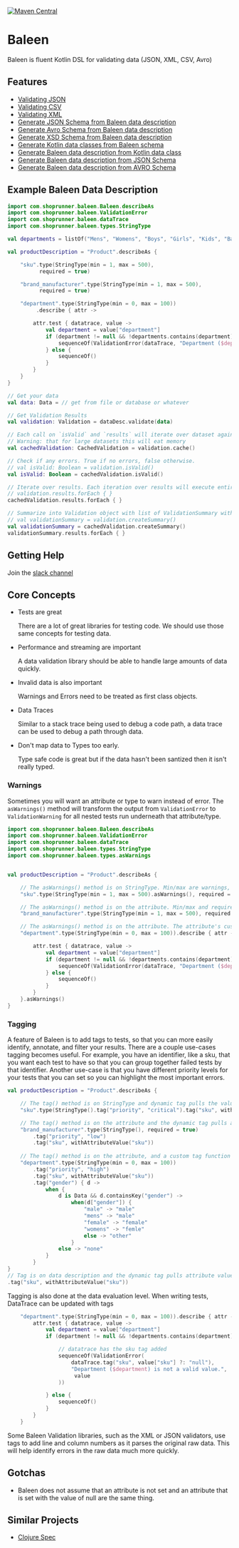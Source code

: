 [![Maven Central](https://img.shields.io/maven-central/v/com.shoprunner/baleen.svg?label=Maven%20Central)](https://search.maven.org/search?q=g:%22com.shoprunner%22%20AND%20%22baleen%22)

# Baleen

Baleen is fluent Kotlin DSL for validating data (JSON, XML, CSV, Avro)

## Features

- [Validating JSON](./baleen-json-jackson)
- [Validating CSV](./baleen-csv)
- [Validating XML](./baleen-xml)
- [Generate JSON Schema from Baleen data description](./baleen-jsonschema-generator)
- [Generate Avro Schema from Baleen data description](./baleen-avro-generator)
- [Generate XSD Schema from Baleen data description](./baleen-xsd-generator)
- [Generate Kotlin data classes from Baleen schema](./baleen-poet)
- [Generate Baleen data description from Kotlin data class](./baleen-kotlin)
- [Generate Baleen data description from JSON Schema](./jsonschema-baleen-generator)
- [Generate Baleen data description from AVRO Schema](./baleen-avro-generator)

## Example Baleen Data Description

```kotlin
import com.shoprunner.baleen.Baleen.describeAs
import com.shoprunner.baleen.ValidationError
import com.shoprunner.baleen.dataTrace
import com.shoprunner.baleen.types.StringType

val departments = listOf("Mens", "Womens", "Boys", "Girls", "Kids", "Baby & Toddler")

val productDescription = "Product".describeAs {

    "sku".type(StringType(min = 1, max = 500),
          required = true)

    "brand_manufacturer".type(StringType(min = 1, max = 500),
          required = true)

    "department".type(StringType(min = 0, max = 100))
         .describe { attr ->

        attr.test { datatrace, value ->
            val department = value["department"]
            if (department != null && !departments.contains(department)) {
                sequenceOf(ValidationError(dataTrace, "Department ($department) is not a valid value.", value))
            } else {
                sequenceOf()
            }
        }
    }
}

// Get your data
val data: Data = // get from file or database or whatever 

// Get Validation Results
val validation: Validation = dataDesc.validate(data)

// Each call on `isValid` and `results` will iterate over dataset again. 
// Warning: that for large datasets this will eat memory
val cachedValidation: CachedValidation = validation.cache()

// Check if any errors. True if no errors, false otherwise. 
// val isValid: Boolean = validation.isValid()
val isValid: Boolean = cachedValidation.isValid() 

// Iterate over results. Each iteration over results will execute entire flow again.
// validation.results.forEach { }
cachedValidation.results.forEach { }

// Summarize into Validation object with list of ValidationSummary with examples of errors included    
// val validationSummary = validation.createSummary()
val validationSummary = cachedValidation.createSummary()
validationSummary.results.forEach { }

```

## Getting Help

Join the [slack channel](https://join.slack.com/t/baleen-validation/signup)

## Core Concepts

- Tests are great

  There are a lot of great libraries for testing code.  We should use those same concepts for testing 
  data.

- Performance and streaming are important

  A data validation library should be able to handle large amounts of data quickly.

- Invalid data is also important

  Warnings and Errors need to be treated as first class objects.

- Data Traces
  
  Similar to a stack trace being used to debug a code path, a data trace can be used to debug a 
  path through data. 

- Don't map data to Types too early.

  Type safe code is great but if the data hasn't been santized then it isn't really typed.  

### Warnings

Sometimes you will want an attribute or type to warn instead of error. The `asWarnings()` method will transform the output
from `ValidationError` to `ValidationWarning` for all nested tests run underneath that attribute/type.

```kotlin
import com.shoprunner.baleen.Baleen.describeAs
import com.shoprunner.baleen.ValidationError
import com.shoprunner.baleen.dataTrace
import com.shoprunner.baleen.types.StringType
import com.shoprunner.baleen.types.asWarnings


val productDescription = "Product".describeAs {

    // The asWarnings() method is on StringType. Min/max are warnings, but required is still an error.
    "sku".type(StringType(min = 1, max = 500).asWarnings(), required = true) 

    // The asWarnings() method is on the attribute. Min/max and required are all warnings.
    "brand_manufacturer".type(StringType(min = 1, max = 500), required = true).asWarnings()

    // The asWarnings() method is on the attribute. The attribute's custom test will also be turned into a warning.
    "department".type(StringType(min = 0, max = 100)).describe { attr ->

        attr.test { datatrace, value ->
            val department = value["department"]
            if (department != null && !departments.contains(department)) {
                sequenceOf(ValidationError(dataTrace, "Department ($department) is not a valid value.", value))
            } else {
                sequenceOf()
            }
        }
    }.asWarnings()
}
```

### Tagging

A feature of Baleen is to add tags to tests, so that you can more easily identify, annotate, and filter your results.
There are a couple use-cases tagging becomes useful. For example, you have an identifier, like a sku, that you want each
test to have so that you can group together failed tests by that identifier. Another use-case is that you have different
priority levels for your tests that you can set so you can highlight the most important errors.

```kotlin
val productDescription = "Product".describeAs {

    // The tag() method is on StringType and dynamic tag pulls the value.
    "sku".type(StringType().tag("priority", "critical").tag("sku", withValue()))

    // The tag() method is on the attribute and the dynamic tag pulls an attribute value from sku.
    "brand_manufacturer".type(StringType(), required = true)
        .tag("priority", "low")
        .tag("sku", withAttributeValue("sku"))
 
    // The tag() method is on the attribute, and a custom tag function is used that returns a String
    "department".type(StringType(min = 0, max = 100))
        .tag("priority", "high")
        .tag("sku", withAttributeValue("sku"))
        .tag("gender") { d ->
            when {
                d is Data && d.containsKey("gender") -> 
                    when(d["gender"]) {
                        "male" -> "male"
                        "mens" -> "male"
                        "female" -> "female"
                        "womens" -> "femle"
                        else -> "other"
                    }
                else -> "none"
            }
        }
}
// Tag is on data description and the dynamic tag pulls attribute value from sku field  from the data
.tag("sku", withAttributeValue("sku"))
``` 

Tagging is also done at the data evaluation level.  When writing tests, DataTrace can be updated with tags
```kotlin
    "department".type(StringType(min = 0, max = 100)).describe { attr ->
        attr.test { datatrace, value ->
            val department = value["department"]
            if (department != null && !departments.contains(department)) {

                // datatrace has the sku tag added
                sequenceOf(ValidationError(
                    dataTrace.tag("sku", value["sku"] ?: "null"), 
                    "Department ($department) is not a valid value.",
                     value
                ))

            } else {
                sequenceOf()
            }
        }
    }
``` 

Some Baleen Validation libraries, such as the XML or JSON validators, use tags to add line and column numbers as it 
parses the original raw data. This will help identify errors in the raw data much more quickly.    

## Gotchas

- Baleen does not assume that an attribute is not set and an attribute that is set with the value of null are the same thing.

## Similar Projects

- [Clojure Spec](https://clojure.org/guides/spec)

